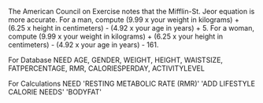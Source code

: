 The American Council on Exercise notes that the Mifflin-St. Jeor equation is more accurate. For a man, compute (9.99 x your weight in kilograms) + (6.25 x height in centimeters) - (4.92 x your age in years) + 5. For a woman, compute (9.99 x your weight in kilograms) + (6.25 x your height in centimeters) - (4.92 x your age in years) - 161.

For Database NEED AGE, GENDER, WEIGHT, HEIGHT, WAISTSIZE, FATPERCENTAGE, RMR, CALORIESPERDAY, ACTIVITYLEVEL

For Calculations NEED 'RESTING METABOLIC RATE (RMR)' 'ADD LIFESTYLE CALORIE NEEDS' 'BODYFAT'